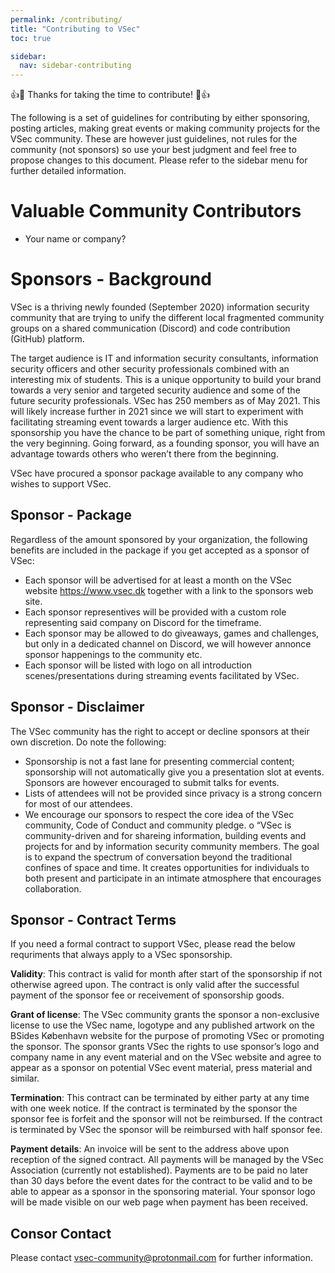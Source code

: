 ```yaml
---
permalink: /contributing/
title: "Contributing to VSec"
toc: true

sidebar:
  nav: sidebar-contributing
---
```


:+1::tada: Thanks for taking the time to contribute! :tada::+1:

The following is a set of guidelines for contributing by either sponsoring, posting articles, making great events or making community projects for the VSec community. These are however just guidelines, not rules for the community (not sponsors) so use your best judgment and feel free to propose changes to this document. Please refer to the sidebar menu for further detailed information.

# Valuable Community Contributors

- Your name or company?

# Sponsors - Background

VSec is a thriving newly founded (September 2020) information security community that are trying to unify the different local fragmented community groups on a shared communication (Discord) and code contribution (GitHub) platform.

The target audience is IT and information security consultants, information security officers and other security professionals combined with an interesting mix of students. This is a unique opportunity to build your brand towards a very senior and targeted security audience and some of the future security professionals. VSec has 250 members as of May 2021. This will likely increase further in 2021 since we will start to experiment with facilitating streaming event towards a larger audience etc. With this sponsorship you have the chance to be part of something unique, right from the very beginning. Going forward, as a founding sponsor, you will have an advantage towards others who weren’t there from the beginning.

VSec have procured a sponsor package available to any company who wishes to support VSec. 

## Sponsor - Package

Regardless of the amount sponsored by your organization, the following benefits are included in the package if you get accepted as a sponsor of VSec: 
 
-	Each sponsor will be advertised for at least a month on the VSec website https://www.vsec.dk together with a link to the sponsors web site.
-	Each sponsor representives will be provided with a custom role representing said company on Discord for the timeframe.
-	Each sponsor may be allowed to do giveaways, games and challenges, but only in a dedicated channel on Discord, we will however annonce sponsor happenings to the community etc. 
-	Each sponsor will be listed with logo on all introduction scenes/presentations during streaming events facilitated by VSec.

## Sponsor - Disclaimer

The VSec community has the right to accept or decline sponsors at their own discretion. Do note the following:
-	Sponsorship is not a fast lane for presenting commercial content; sponsorship will not automatically give you a presentation slot at events. Sponsors are however encouraged to submit talks for events. 
-	Lists of attendees will not be provided since privacy is a strong concern for most of our attendees. 
-	We encourage our sponsors to respect the core idea of the VSec community, Code of Conduct and community pledge.
o	“VSec is community-driven and for shareing information, building events and projects for and by information security community members. The goal is to expand the spectrum of conversation beyond the traditional confines of space and time. It creates opportunities for individuals to both present and participate in an intimate atmosphere that encourages collaboration.

## Sponsor - Contract Terms

If you need a formal contract to support VSec, please read the below requriments that always apply to a VSec sponsorship.

**Validity**: This contract is valid for month after start of the sponsorship if not otherwise agreed upon. The contract is only valid after the successful payment of the sponsor fee or receivement of sponsorship goods.  

**Grant of license**: The VSec community grants the sponsor a non-exclusive license to use the VSec name, logotype and any published artwork on the BSides København website for the purpose of promoting VSec or promoting the sponsor.
The sponsor grants VSec the rights to use sponsor’s logo and company name in any event material and on the VSec website and agree to appear as a sponsor on potential VSec event material, press material and similar.  

**Termination**: This contract can be terminated by either party at any time with one week notice. If the contract is terminated by the sponsor the sponsor fee is forfeit and the sponsor will not be reimbursed. If the contract is terminated by VSec the sponsor will be reimbursed with half sponsor fee.  

**Payment details**: An invoice will be sent to the address above upon reception of the signed contract. All payments will be managed by the VSec Association (currently not established). 
Payments are to be paid no later than 30 days before the event dates for the contract to be valid and to be able to appear as a sponsor in the sponsoring material. Your sponsor logo will be made visible on our web page when payment has been received.

## Consor Contact

Please contact [vsec-community@protonmail.com](mailto:vsec-community@protonmail.com) for further information.
